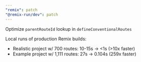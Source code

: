 ```yaml
---
"remix": patch
"@remix-run/dev": patch
---
```


Optimize `parentRouteId` lookup in `defineConventionalRoutes`

Local runs of production Remix builds:

- Realistic project w/ 700 routes: 10-15s -> <1s (>10x faster)
- Example project w/ 1,111 routes: 27s -> 0.104s (259x faster)
